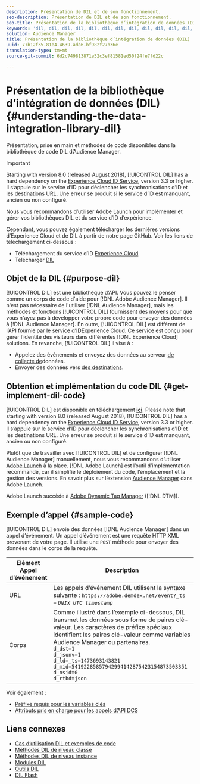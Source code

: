 ```yaml
---
description: Présentation de DIL et de son fonctionnement.
seo-description: Présentation de DIL et de son fonctionnement.
seo-title: Présentation de la bibliothèque d’intégration de données (DIL)
keywords: 'dil, dil, dil, dil, dil, dil, dil, dil, dil, dil, dil, dil, dil, dil, dil, dil, dil, dil, dil, dil, dil, dil, dil, dil, dil, dil, dil, dil, dil, dil, dil, dil, dil, dil l, '
solution: Audience Manager
title: Présentation de la bibliothèque d’intégration de données (DIL)
uuid: 77b12f35-81e4-4639-ada6-bf982f27b36e
translation-type: tm+mt
source-git-commit: 6d2c749813871e52c3ef81581ed50f24fe7fd22c

---
```



# Présentation de la bibliothèque d’intégration de données (DIL){#understanding-the-data-integration-library-dil}

Présentation, prise en main et méthodes de code disponibles dans la bibliothèque de code DIL d’Audience Manager.

>[!IMPORTANT]
>
>Starting with version 8.0 (released August 2018), [!UICONTROL DIL] has a hard dependency on the [Experience Cloud ID Service](https://marketing.adobe.com/resources/help/en_US/mcvid/), version 3.3 or higher. Il s’appuie sur le service d’ID pour déclencher les synchronisations d’ID et les destinations URL. Une erreur se produit si le service d’ID est manquant, ancien ou non configuré.
>
>Nous vous recommandons d’utiliser Adobe Launch pour implémenter et gérer vos bibliothèques DIL et du service d’ID d’expérience.

Cependant, vous pouvez également télécharger les dernières versions d’Experience Cloud et de DIL à partir de notre page GitHub. Voir les liens de téléchargement ci-dessous :

* Téléchargement du service d’ID [Experience Cloud](https://github.com/Adobe-Marketing-Cloud/id-service/releases)
* Télécharger [DIL](https://github.com/Adobe-Marketing-Cloud/dil/releases)

## Objet de la DIL {#purpose-dil}

[!UICONTROL DIL] est une bibliothèque d’API. Vous pouvez le penser comme un corps de code d'aide pour [!DNL Adobe Audience Manager]. Il n'est pas nécessaire de l'utiliser [!DNL Audience Manager], mais les méthodes et fonctions [!UICONTROL DIL] fournissent des moyens pour que vous n'ayez pas à développer votre propre code pour envoyer des données à [!DNL Audience Manager]. En outre, [!UICONTROL DIL] est différent de l’API fournie par le service [d’ID](https://marketing.adobe.com/resources/help/en_US/mcvid/)Experience Cloud. Ce service est conçu pour gérer l’identité des visiteurs dans différentes [!DNL Experience Cloud] solutions. En revanche, [!UICONTROL DIL] il vise à :

* Appelez des événements et envoyez des données au serveur [de collecte de](../reference/system-components/components-data-collection.md)données.
* Envoyer des données vers [des destinations](../features/destinations/destinations.md).

## Obtention et implémentation du code DIL {#get-implement-dil-code}

[!UICONTROL DIL] est disponible en téléchargement **[ici](https://github.com/Adobe-Marketing-Cloud/dil/releases)**. Please note that starting with version 8.0 (released August 2018), [!UICONTROL DIL] has a hard dependency on the [Experience Cloud ID Service](https://marketing.adobe.com/resources/help/en_US/mcvid/), version 3.3 or higher. Il s’appuie sur le service d’ID pour déclencher les synchronisations d’ID et les destinations URL. Une erreur se produit si le service d’ID est manquant, ancien ou non configuré.

Plutôt que de travailler avec [!UICONTROL DIL] et de configurer [!DNL Audience Manager] manuellement, nous vous recommandons d’utiliser [Adobe Launch](https://docs.adobelaunch.com/) à la place. [!DNL Adobe Launch] est l’outil d’implémentation recommandé, car il simplifie le déploiement du code, l’emplacement et la gestion des versions. En savoir plus sur l’extension [Audience Manager](https://docs.adobelaunch.com/extension-reference/web/adobe-audience-manager-extension) dans Adobe Launch.

Adobe Launch succède à [Adobe Dynamic Tag Manager](https://marketing.adobe.com/resources/help/en_US/dtm/c_overview.html) ([!DNL DTM]).

## Exemple d’appel {#sample-code}

[!UICONTROL DIL] envoie des données [!DNL Audience Manager] dans un appel d’événement. Un appel d’événement est une requête HTTP XML provenant de votre page. Il utilise une `POST` méthode pour envoyer des données dans le corps de la requête.

| Elément Appel d’événement | Description |
|--- |--- |
| URL | Les appels d’événement DIL utilisent la syntaxe suivante : `https://adobe.demdex.net/event?_ts =` *`UNIX UTC timestamp`* |
| Corps | Comme illustré dans l’exemple ci-dessous, DIL transmet les données sous forme de paires clé-valeur. Les caractères de préfixe spéciaux identifient les paires clé-valeur comme variables Audience Manager ou partenaires.<br>`d_dst=1`<br>`d_jsonv=1`<br>`d_ld=_ts=1473693143821`<br>`d_mid=54192285857942994142875423154873503351`<br>`d_nsid=0`<br>`d_rtbd=json`<br> |

Voir également :
* [Préfixe requis pour les variables clés](../features/traits/trait-variable-prefixes.md)
* [Attributs pris en charge pour les appels d’API DCS](../api/dcs-intro/dcs-api-reference/dcs-keys.md)

## Liens connexes

* [Cas d’utilisation DIL et exemples de code](/help/using/dil/dil-use-cases.md)
* [Méthodes DIL de niveau classe](/help/using/dil/dil-class-overview/dil-start.md)
* [Méthodes DIL de niveau instance](/help/using/dil/dil-instance-methods.md)
* [Modules DIL](/help/using/dil/dil-modules.md)
* [Outils DIL](/help/using/dil/dil-tools.md)
* [DIL Flash](/help/using/dil/dil-flash.md)